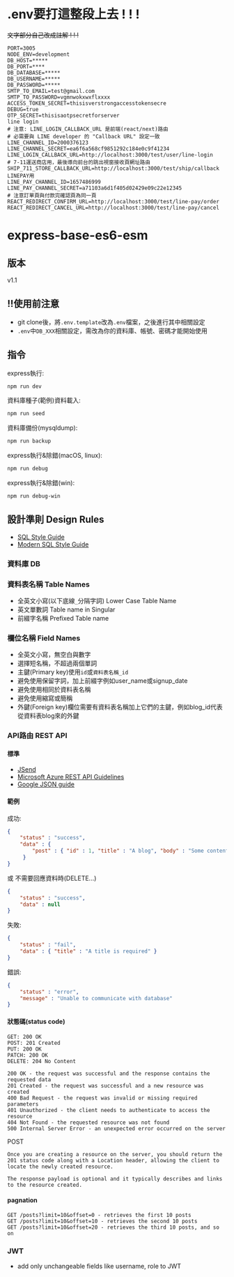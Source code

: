# .env要打這整段上去 ! ! !
~~文字部分自己改成註解 ! ! !~~

```env
PORT=3005
NODE_ENV=development
DB_HOST=*****
DB_PORT=****
DB_DATABASE=*****
DB_USERNAME=*****
DB_PASSWORD=*****
SMTP_TO_EMAIL=test@gmail.com
SMTP_TO_PASSWORD=vgmnwokxwxflxxxx
ACCESS_TOKEN_SECRET=thisisverstrongaccesstokensecre
DEBUG=true
OTP_SECRET=thisisaotpsecretforserver
line login 
# 注意: LINE_LOGIN_CALLBACK_URL 是前端(react/next)路由
# 必需要與 LINE developer 的 "Callback URL" 設定一致
LINE_CHANNEL_ID=2000376123
LINE_CHANNEL_SECRET=ea6f6a568cf9851292c184e0c9f41234
LINE_LOGIN_CALLBACK_URL=http://localhost:3000/test/user/line-login
# 7-11運送商店用，最後導向前台的跳出視窗接收頁網址路由
SHIP_711_STORE_CALLBACK_URL=http://localhost:3000/test/ship/callback
LINEPAY用
LINE_PAY_CHANNEL_ID=1657486999
LINE_PAY_CHANNEL_SECRET=a71103a6d1f405d02429e09c22e12345
# 注意訂單頁與付款完確認頁為同一頁
REACT_REDIRECT_CONFIRM_URL=http://localhost:3000/test/line-pay/order
REACT_REDIRECT_CANCEL_URL=http://localhost:3000/test/line-pay/cancel
```

# express-base-es6-esm

## 版本

v1.1

## !!使用前注意

- git clone後，將`.env.template`改為`.env`檔案，之後進行其中相關設定
- `.env`中`DB_XXX`相關設定，需改為你的資料庫、帳號、密碼才能開始使用

## 指令

express執行:

```sh
npm run dev
```

資料庫種子(範例)資料載入:

```sh
npm run seed
```

資料庫備份(mysqldump):

```sh
npm run backup
```

express執行&除錯(macOS, linux):

```sh
npm run debug
```

express執行&除錯(win):

```sh
npm run debug-win
```

## 設計準則 Design Rules

- [SQL Style Guide](https://www.sqlstyle.guide/zh-tw/)
- [Modern SQL Style Guide](https://gist.github.com/mattmc3/38a85e6a4ca1093816c08d4815fbebfb)

### 資料庫 DB

### 資料表名稱 Table Names

- 全英文小寫(以下底線`_`分隔字詞) Lower Case Table Name
- 英文單數詞 Table name in Singular
- 前綴字名稱 Prefixed Table name

### 欄位名稱 Field Names

- 全英文小寫，無空白與數字
- 選擇短名稱，不超過兩個單詞
- 主鍵(Primary key)使用`id`或`資料表名稱_id`
- 避免使用保留字詞，加上前綴字例如user_name或signup_date
- 避免使用相同於資料表名稱
- 避免使用縮寫或簡稱
- 外鍵(Foreign key)欄位需要有資料表名稱加上它們的主鍵，例如blog_id代表從資料表blog來的外鍵

### API路由 REST API

#### 標準

- [JSend](https://github.com/omniti-labs/jsend)
- [Microsoft Azure REST API Guidelines](https://github.com/microsoft/api-guidelines/blob/vNext/azure/Guidelines.md)
- [Google JSON guide](https://google.github.io/styleguide/jsoncstyleguide.xml)

#### 範例

成功:

```json
{
    "status" : "success",
    "data" : {
        "post" : { "id" : 1, "title" : "A blog", "body" : "Some content" }
     }
}
```

或 不需要回應資料時(DELETE...)

```json
{
    "status" : "success",
    "data" : null
}
```

失敗:

```json
{
    "status" : "fail",
    "data" : { "title" : "A title is required" }
}
```

錯誤:

```json
{
    "status" : "error",
    "message" : "Unable to communicate with database"
}
```

#### 狀態碼(status code)

```text
GET: 200 OK
POST: 201 Created
PUT: 200 OK
PATCH: 200 OK
DELETE: 204 No Content
```

```text
200 OK - the request was successful and the response contains the requested data
201 Created - the request was successful and a new resource was created
400 Bad Request - the request was invalid or missing required parameters
401 Unauthorized - the client needs to authenticate to access the resource
404 Not Found - the requested resource was not found
500 Internal Server Error - an unexpected error occurred on the server
```

POST

```text
Once you are creating a resource on the server, you should return the 201 status code along with a Location header, allowing the client to locate the newly created resource.

The response payload is optional and it typically describes and links to the resource created.
```

#### pagnation

```text
GET /posts?limit=10&offset=0 - retrieves the first 10 posts
GET /posts?limit=10&offset=10 - retrieves the second 10 posts
GET /posts?limit=10&offset=20 - retrieves the third 10 posts, and so on
```

### JWT

- add only unchangeable fields like username, role to JWT
